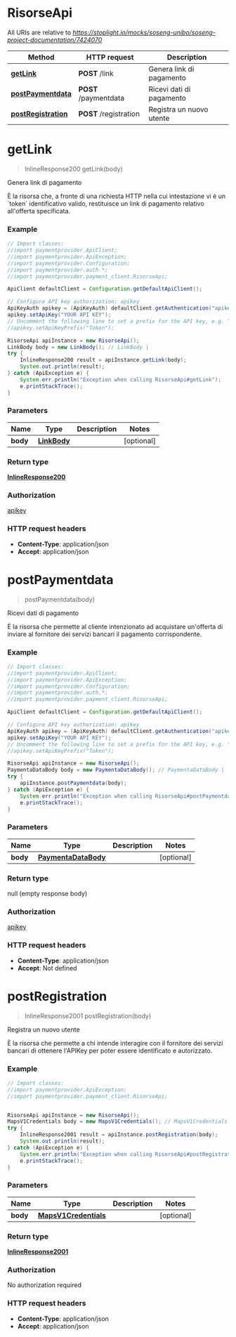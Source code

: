 # RisorseApi

All URIs are relative to *https://stoplight.io/mocks/soseng-unibo/soseng-project-documentation/7424070*

Method | HTTP request | Description
------------- | ------------- | -------------
[**getLink**](RisorseApi.md#getLink) | **POST** /link | Genera link di pagamento
[**postPaymentdata**](RisorseApi.md#postPaymentdata) | **POST** /paymentdata | Ricevi dati di pagamento
[**postRegistration**](RisorseApi.md#postRegistration) | **POST** /registration | Registra un nuovo utente

<a name="getLink"></a>
# **getLink**
> InlineResponse200 getLink(body)

Genera link di pagamento

È la risorsa che, a fronte di una richiesta HTTP nella cui intestazione vi è un &#x60;token&#x60; identificativo valido, restituisce un link di pagamento relativo all&#x27;offerta specificata.

### Example
```java
// Import classes:
//import paymentprovider.ApiClient;
//import paymentprovider.ApiException;
//import paymentprovider.Configuration;
//import paymentprovider.auth.*;
//import paymentprovider.payment_client.RisorseApi;

ApiClient defaultClient = Configuration.getDefaultApiClient();

// Configure API key authorization: apikey
ApiKeyAuth apikey = (ApiKeyAuth) defaultClient.getAuthentication("apikey");
apikey.setApiKey("YOUR API KEY");
// Uncomment the following line to set a prefix for the API key, e.g. "Token" (defaults to null)
//apikey.setApiKeyPrefix("Token");

RisorseApi apiInstance = new RisorseApi();
LinkBody body = new LinkBody(); // LinkBody | 
try {
    InlineResponse200 result = apiInstance.getLink(body);
    System.out.println(result);
} catch (ApiException e) {
    System.err.println("Exception when calling RisorseApi#getLink");
    e.printStackTrace();
}
```

### Parameters

Name | Type | Description  | Notes
------------- | ------------- | ------------- | -------------
 **body** | [**LinkBody**](LinkBody.md)|  | [optional]

### Return type

[**InlineResponse200**](InlineResponse200.md)

### Authorization

[apikey](../README.md#apikey)

### HTTP request headers

 - **Content-Type**: application/json
 - **Accept**: application/json

<a name="postPaymentdata"></a>
# **postPaymentdata**
> postPaymentdata(body)

Ricevi dati di pagamento

È la risorsa che permette al cliente intenzionato ad acquistare un&#x27;offerta di inviare al fornitore dei servizi bancari il pagamento corrispondente.

### Example
```java
// Import classes:
//import paymentprovider.ApiClient;
//import paymentprovider.ApiException;
//import paymentprovider.Configuration;
//import paymentprovider.auth.*;
//import paymentprovider.payment_client.RisorseApi;

ApiClient defaultClient = Configuration.getDefaultApiClient();

// Configure API key authorization: apikey
ApiKeyAuth apikey = (ApiKeyAuth) defaultClient.getAuthentication("apikey");
apikey.setApiKey("YOUR API KEY");
// Uncomment the following line to set a prefix for the API key, e.g. "Token" (defaults to null)
//apikey.setApiKeyPrefix("Token");

RisorseApi apiInstance = new RisorseApi();
PaymentaDataBody body = new PaymentaDataBody(); // PaymentaDataBody | 
try {
    apiInstance.postPaymentdata(body);
} catch (ApiException e) {
    System.err.println("Exception when calling RisorseApi#postPaymentdata");
    e.printStackTrace();
}
```

### Parameters

Name | Type | Description  | Notes
------------- | ------------- | ------------- | -------------
 **body** | [**PaymentaDataBody**](PaymentaDataBody.md)|  | [optional]

### Return type

null (empty response body)

### Authorization

[apikey](../README.md#apikey)

### HTTP request headers

 - **Content-Type**: application/json
 - **Accept**: Not defined

<a name="postRegistration"></a>
# **postRegistration**
> InlineResponse2001 postRegistration(body)

Registra un nuovo utente

È la risorsa che permette a chi intende interagire con il fornitore dei servizi bancari di ottenere l&#x27;APIKey per poter essere identificato e autorizzato.

### Example
```java
// Import classes:
//import paymentprovider.ApiException;
//import paymentprovider.payment_client.RisorseApi;


RisorseApi apiInstance = new RisorseApi();
MapsV1Credentials body = new MapsV1Credentials(); // MapsV1Credentials | 
try {
    InlineResponse2001 result = apiInstance.postRegistration(body);
    System.out.println(result);
} catch (ApiException e) {
    System.err.println("Exception when calling RisorseApi#postRegistration");
    e.printStackTrace();
}
```

### Parameters

Name | Type | Description  | Notes
------------- | ------------- | ------------- | -------------
 **body** | [**MapsV1Credentials**](MapsV1Credentials.md)|  | [optional]

### Return type

[**InlineResponse2001**](InlineResponse2001.md)

### Authorization

No authorization required

### HTTP request headers

 - **Content-Type**: application/json
 - **Accept**: application/json

